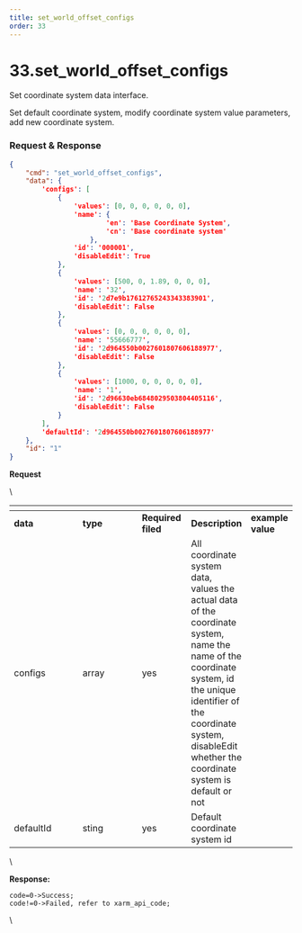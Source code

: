 ```yaml
---
title: set_world_offset_configs
order: 33
---
```

# 33.set\_world\_offset\_configs



Set coordinate system data interface.

Set default coordinate system, modify coordinate system value parameters, add new coordinate system.
 






###  Request & Response




```json
{
    "cmd": "set_world_offset_configs",
    "data": {
        'configs': [
            {
                'values': [0, 0, 0, 0, 0, 0], 
                'name': {
                        'en': 'Base Coordinate System', 
                        'cn': 'Base coordinate system'
                    }, 
                'id': '000001', 
                'disableEdit': True
            }, 
            {
                'values': [500, 0, 1.89, 0, 0, 0], 
                'name': '32', 
                'id': '2d7e9b17612765243343383901', 
                'disableEdit': False
            }, 
            {
                'values': [0, 0, 0, 0, 0, 0], 
                'name': '55666777', 
                'id': '2d964550b0027601807606188977', 
                'disableEdit': False
            }, 
            {
                'values': [1000, 0, 0, 0, 0, 0], 
                'name': '1', 
                'id': '2d96630eb6848029503804405116', 
                'disableEdit': False
            }
        ], 
        'defaultId': '2d964550b0027601807606188977'
    },
    "id": "1"
}
```     
**Request**



\













<table data-header-hidden><thead><tr><th width="116"></th><th width="102"></th><th width="72"></th><th></th><th></th></tr></thead><tbody><tr><td><strong>data</strong></td><td><strong>type</strong></td><td><strong>Required filed</strong></td><td><strong>Description</strong></td><td><strong>example value</strong></td></tr><tr><td>configs</td><td>array</td><td>yes</td><td>All coordinate system data, values the actual data of the coordinate system, name the name of the coordinate system, id the unique identifier of the coordinate system, disableEdit whether the coordinate system is default or not</td><td></td></tr><tr><td>defaultId</td><td>sting</td><td>yes</td><td>Default coordinate system id</td><td></td></tr></tbody></table>



\





**Response:**     



```
code=0->Success;
code!=0->Failed, refer to xarm_api_code;
```



\










